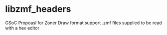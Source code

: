 # libzmf_headers
GSoC Propoasl for Zoner Draw format support
.zmf files supplied to be read with a hex editor